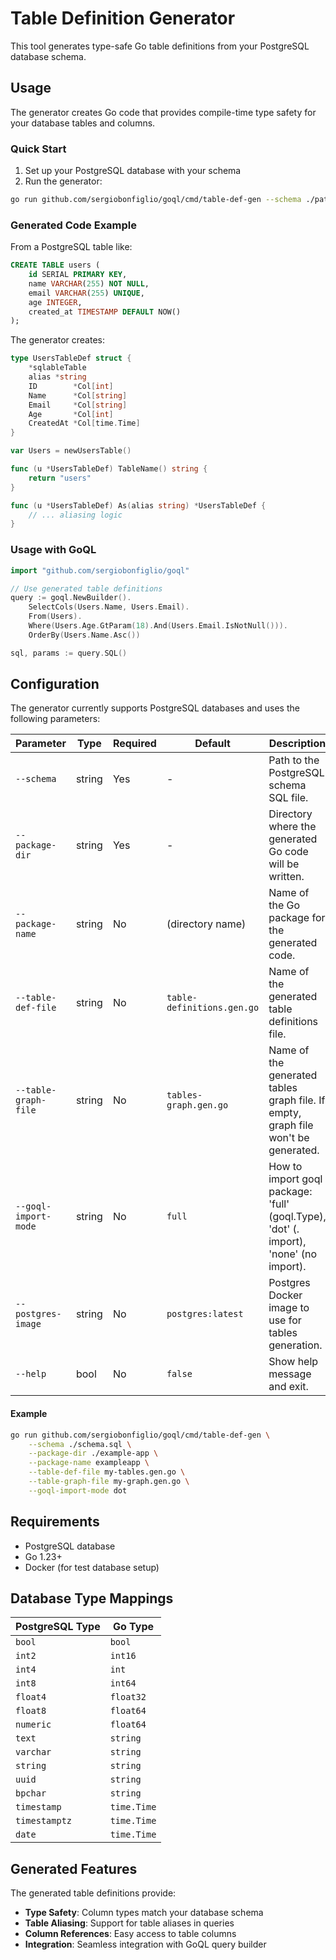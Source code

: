 # Table Definition Generator

This tool generates type-safe Go table definitions from your PostgreSQL database schema.

## Usage

The generator creates Go code that provides compile-time type safety for your database tables and columns.

### Quick Start

1. Set up your PostgreSQL database with your schema
2. Run the generator:

```bash
go run github.com/sergiobonfiglio/goql/cmd/table-def-gen --schema ./path/to/your/schema.sql --package-dir ./path/to/your/package --package-name yourpkg
```

### Generated Code Example

From a PostgreSQL table like:

```sql
CREATE TABLE users (
    id SERIAL PRIMARY KEY,
    name VARCHAR(255) NOT NULL,
    email VARCHAR(255) UNIQUE,
    age INTEGER,
    created_at TIMESTAMP DEFAULT NOW()
);
```

The generator creates:

```go
type UsersTableDef struct {
    *sqlableTable
    alias *string
    ID        *Col[int]
    Name      *Col[string]
    Email     *Col[string]
    Age       *Col[int]
    CreatedAt *Col[time.Time]
}

var Users = newUsersTable()

func (u *UsersTableDef) TableName() string {
    return "users"
}

func (u *UsersTableDef) As(alias string) *UsersTableDef {
    // ... aliasing logic
}
```

### Usage with GoQL

```go
import "github.com/sergiobonfiglio/goql"

// Use generated table definitions
query := goql.NewBuilder().
    SelectCols(Users.Name, Users.Email).
    From(Users).
    Where(Users.Age.GtParam(18).And(Users.Email.IsNotNull())).
    OrderBy(Users.Name.Asc())

sql, params := query.SQL()
```

## Configuration

The generator currently supports PostgreSQL databases and uses the following parameters:

| Parameter            | Type   | Required | Default                    | Description                                                                           |
| -------------------- | ------ | -------- | -------------------------- | ------------------------------------------------------------------------------------- |
| `--schema`           | string | Yes      | -                          | Path to the PostgreSQL schema SQL file.                                               |
| `--package-dir`      | string | Yes      | -                          | Directory where the generated Go code will be written.                                |
| `--package-name`     | string | No       | (directory name)           | Name of the Go package for the generated code.                                        |
| `--table-def-file`   | string | No       | `table-definitions.gen.go` | Name of the generated table definitions file.                                         |
| `--table-graph-file` | string | No       | `tables-graph.gen.go`      | Name of the generated tables graph file. If empty, graph file won't be generated.     |
| `--goql-import-mode` | string | No       | `full`                     | How to import goql package: 'full' (goql.Type), 'dot' (. import), 'none' (no import). |
| `--postgres-image`   | string | No       | `postgres:latest`          | Postgres Docker image to use for tables generation.                                   |
| `--help`             | bool   | No       | `false`                    | Show help message and exit.                                                           |

#### Example

```bash
go run github.com/sergiobonfiglio/goql/cmd/table-def-gen \
    --schema ./schema.sql \
    --package-dir ./example-app \
    --package-name exampleapp \
    --table-def-file my-tables.gen.go \
    --table-graph-file my-graph.gen.go \
    --goql-import-mode dot
```

## Requirements

- PostgreSQL database
- Go 1.23+
- Docker (for test database setup)

## Database Type Mappings

| PostgreSQL Type | Go Type     |
| --------------- | ----------- |
| `bool`          | `bool`      |
| `int2`          | `int16`     |
| `int4`          | `int`       |
| `int8`          | `int64`     |
| `float4`        | `float32`   |
| `float8`        | `float64`   |
| `numeric`       | `float64`   |
| `text`          | `string`    |
| `varchar`       | `string`    |
| `string`        | `string`    |
| `uuid`          | `string`    |
| `bpchar`        | `string`    |
| `timestamp`     | `time.Time` |
| `timestamptz`   | `time.Time` |
| `date`          | `time.Time` |

## Generated Features

The generated table definitions provide:

- **Type Safety**: Column types match your database schema
- **Table Aliasing**: Support for table aliases in queries
- **Column References**: Easy access to table columns
- **Integration**: Seamless integration with GoQL query builder
